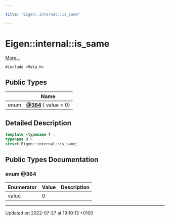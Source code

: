 ```yaml
---

title: "Eigen::internal::is_same"

---
```


# Eigen::internal::is_same



 [More...](#detailed-description)


`#include <Meta.h>`

## Public Types

|                | Name           |
| -------------- | -------------- |
| enum| **[@364](http://example.org/classes/structeigen_1_1internal_1_1is__same/#enum-@364)** { value = 0} |

## Detailed Description

```cpp
template <typename T ,
typename U >
struct Eigen::internal::is_same;
```

## Public Types Documentation

### enum @364

| Enumerator | Value | Description |
| ---------- | ----- | ----------- |
| value | 0|   |




-------------------------------

Updated on 2022-07-27 at 19:10:13 +0100